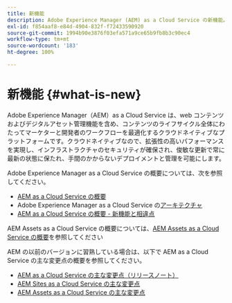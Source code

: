 ```yaml
---
title: 新機能
description: Adobe Experience Manager (AEM) as a Cloud Service の新機能。
exl-id: f854aaf8-e84d-4904-832f-f72433590920
source-git-commit: 1994b90e3876f03efa571a9ce65b9fb8b3c90ec4
workflow-type: tm+mt
source-wordcount: '183'
ht-degree: 100%

---
```


# 新機能 {#what-is-new}

<!-- For the pre-release of Adobe Experience Manager (AEM) as a Cloud Service everything is new. -->

Adobe Experience Manager（AEM）as a Cloud Service は、web コンテンツおよびデジタルアセット管理機能を含め、コンテンツのライフサイクル全体にわたってマーケターと開発者のワークフローを最適化するクラウドネイティブなプラットフォームです。クラウドネイティブなので、拡張性の高いパフォーマンスを実現し、インフラストラクチャのセキュリティが確保され、俊敏な更新で常に最新の状態に保たれ、手間のかからないデプロイメントと管理を可能にします。

Adobe Experience Manager as a Cloud Service の概要については、次を参照してください。
* [AEM as a Cloud Service の概要](/help/overview/introduction.md)
* Adobe Experience Manager as a Cloud Service の[アーキテクチャ](/help/overview/architecture.md)
* [AEM as a Cloud Service の概要 - 新機能と相違点](/help/overview/what-is-new-and-different.md)

<!-- Link to introduction or what's new of Sites. -->

AEM Assets as a Cloud Service の概要については、[AEM Assets as a Cloud Service の概要](/help/assets/overview.md)を参照してください

AEM の以前のバージョンに習熟している場合は、以下で AEM as a Cloud Service の主な変更点の概要を参照してください。

* [AEM as a Cloud Service の主な変更点（リリースノート）](/help/release-notes/aem-cloud-changes.md)
* [AEM Sites as a Cloud Service の主な変更点](/help/sites-cloud/sites-cloud-changes.md)
* [AEM Assets as a Cloud Service の主な変更点](/help/assets/assets-cloud-changes.md)
